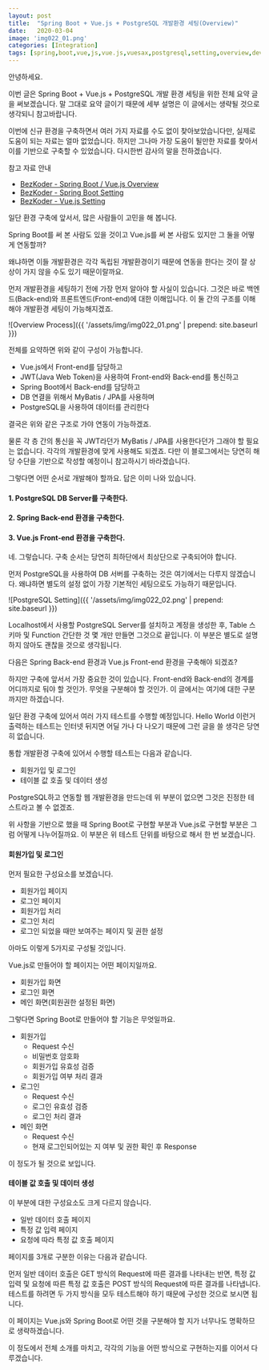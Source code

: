 ```yaml
---
layout: post
title:  "Spring Boot + Vue.js + PostgreSQL 개발환경 세팅(Overview)"
date:   2020-03-04
image: 'img022_01.png'
categories: [Integration]
tags: [spring,boot,vue,js,vue.js,vuesax,postgresql,setting,overview,develoment,environment,스프링,부트,뷰,세팅,개발,환경,개발환경]
---
```



안녕하세요.

이번 글은 Spring Boot + Vue.js + PostgreSQL 개발 환경 세팅을 위한 전체 요약 글을 써보겠습니다.
말 그대로 요약 글이기 때문에 세부 설명은 이 글에서는 생략될 것으로 생각되니 참고바랍니다.

이번에 신규 환경을 구축하면서 여러 가지 자료를 수도 없이 찾아보았습니다만, 실제로 도움이 되는 자료는 얼마 없었습니다.
하지만 그나마 가장 도움이 될만한 자료를 찾아서 이를 기반으로 구축할 수 있었습니다. 다시한번 감사의 말을 전하겠습니다.

참고 자료 안내

* [BezKoder - Spring Boot / Vue.js Overview](https://bezkoder.com/spring-boot-vue-js-authentication-jwt-spring-security/)
* [BezKoder - Spring Boot Setting](https://bezkoder.com/spring-boot-jwt-authentication/)
* [BezKoder - Vue.js Setting](https://bezkoder.com/jwt-vue-vuex-authentication/)

일단 환경 구축에 앞서서, 많은 사람들이 고민을 해 봅니다.

Spring Boot를 써 본 사람도 있을 것이고 Vue.js를 써 본 사람도 있지만 그 둘을 어떻게 연동할까?

왜냐하면 이들 개발환경은 각각 독립된 개발환경이기 때문에 연동을 한다는 것이 잘 상상이 가지 않을 수도 있기 때문이랄까요.

먼저 개발환경을 세팅하기 전에 가장 먼저 알아야 할 사실이 있습니다. 그것은 바로 백엔드(Back-end)와 프론트엔드(Front-end)에 대한 이해입니다.
이 둘 간의 구조를 이해해야 개발환경 세팅이 가능해지겠죠.

![Overview Process]({{ '/assets/img/img022_01.png' | prepend: site.baseurl }})

전체를 요약하면 위와 같이 구성이 가능합니다.

* Vue.js에서 Front-end를 담당하고
* JWT(Java Web Token)을 사용하여 Front-end와 Back-end를 통신하고
* Spring Boot에서 Back-end를 담당하고
* DB 연결을 위해서 MyBatis / JPA를 사용하며
* PostgreSQL을 사용하여 데이터를 관리한다

결국은 위와 같은 구조로 가야 연동이 가능하겠죠.

물론 각 층 간의 통신을 꼭 JWT라던가 MyBatis / JPA를 사용한다던가 그래야 할 필요는 없습니다. 각각의 개발환경에 맞게 사용해도 되겠죠.
다만 이 블로그에서는 당연히 해당 수단을 기반으로 작성할 예정이니 참고하시기 바라겠습니다.

그렇다면 어떤 순서로 개발해야 할까요. 답은 이미 나와 있습니다.

#### 1. PostgreSQL DB Server를 구축한다.
#### 2. Spring Back-end 환경을 구축한다.
#### 3. Vue.js Front-end 환경을 구축한다.

네. 그렇습니다. 구축 순서는 당연히 최하단에서 최상단으로 구축되어야 합니다. 

먼저 PostgreSQL을 사용하여 DB 서버를 구축하는 것은 여기에서는 다루지 않겠습니다. 왜냐하면 별도의 설정 없이 가장 기본적인 세팅으로도 가능하기 때문입니다.

![PostgreSQL Setting]({{ '/assets/img/img022_02.png' | prepend: site.baseurl }})

Localhost에서 사용할 PostgreSQL Server를 설치하고 계정을 생성한 후, Table 스키마 및 Function 간단한 것 몇 개만 만들면 그것으로 끝입니다.
이 부분은 별도로 설명하지 않아도 괜찮을 것으로 생각됩니다.

다음은 Spring Back-end 환경과 Vue.js Front-end 환경을 구축해야 되겠죠?

하지만 구축에 앞서서 가장 중요한 것이 있습니다.
Front-end와 Back-end의 경계를 어디까지로 둬야 할 것인가. 무엇을 구분해야 할 것인가.
이 글에서는 여기에 대한 구분까지만 하겠습니다.

일단 환경 구축에 있어서 여러 가지 테스트를 수행할 예정입니다.
Hello World 이런거 출력하는 테스트는 인터넷 뒤지면 어딜 가나 다 나오기 때문에 그런 글을 쓸 생각은 당연히 없습니다.

통합 개발환경 구축에 있어서 수행할 테스트는 다음과 같습니다.

* 회원가입 및 로그인
* 테이블 값 호출 및 데이터 생성

PostgreSQL하고 연동할 웹 개발환경을 만드는데 위 부분이 없으면 그것은 진정한 테스트라고 볼 수 없겠죠.

위 사항을 기반으로 했을 때 Spring Boot로 구현할 부분과 Vue.js로 구현할 부분은 그럼 어떻게 나누어질까요. 이 부분은 위 테스트 단위를 바탕으로 해서 한 번 보겠습니다.

#### 회원가입 및 로그인

먼저 필요한 구성요소를 보겠습니다.

* 회원가입 페이지
* 로그인 페이지
* 회원가입 처리
* 로그인 처리
* 로그인 되었을 때만 보여주는 페이지 및 권한 설정

아마도 이렇게 5가지로 구성될 것입니다.

Vue.js로 만들어야 할 페이지는 어떤 페이지일까요.

* 회원가입 화면
* 로그인 화면
* 메인 화면(회원권한 설정된 화면)

그렇다면 Spring Boot로 만들어야 할 기능은 무엇일까요.

* 회원가입 
    + Request 수신
    + 비밀번호 암호화
    + 회원가입 유효성 검증
    + 회원가입 여부 처리 결과
* 로그인
    + Request 수신
    + 로그인 유효성 검증
    + 로그인 처리 결과
* 메인 화면
    + Request 수신
    + 현재 로그인되어있는 지 여부 및 권한 확인 후 Response

이 정도가 될 것으로 보입니다.


#### 테이블 값 호출 및 데이터 생성

이 부분에 대한 구성요소도 크게 다르지 않습니다.

* 일반 데이터 호출 페이지
* 특정 값 입력 페이지
* 요청에 따라 특정 값 호출 페이지

페이지를 3개로 구분한 이유는 다음과 같습니다.

먼저 일반 데이터 호출은 GET 방식의 Request에 따른 결과를 나타내는 반면,
특정 값 입력 및 요청에 따른 특정 값 호출은 POST 방식의 Request에 따른 결과를 나타냅니다.
테스트를 하려면 두 가지 방식을 모두 테스트해야 하기 때문에 구성한 것으로 보시면 됩니다.

이 페이지는 Vue.js와 Spring Boot로 어떤 것을 구분해야 할 지가 너무나도 명확하므로 생략하겠습니다.

이 정도에서 전체 소개를 마치고, 각각의 기능을 어떤 방식으로 구현하는지를 이어서 다루겠습니다.
